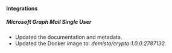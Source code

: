 
#### Integrations

##### Microsoft Graph Mail Single User

- Updated the documentation and metadata. 
- Updated the Docker image to: *demisto/crypto:1.0.0.2787132*.
